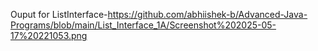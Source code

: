 Ouput for ListInterface-https://github.com/abhiishek-b/Advanced-Java-Programs/blob/main/List_Interface_1A/Screenshot%202025-05-17%20221053.png
